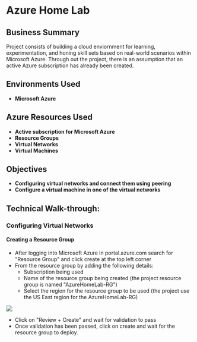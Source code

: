<h1>Azure Home Lab</h1>

<h2>Business Summary</h2>
Project consists of building a cloud enviornment for learning, experimentation, and honing skill sets based on real-world scenarios within Microsoft Azure. Through out the project, there is an assumption that an active Azure subscription has already been created.
<br />

<h2>Environments Used </h2>

- <b>Microsoft Azure</b>

<h2>Azure Resources Used</h2>

- <b>Active subscription for Microsoft Azure</b>
- <b>Resource Groups</b>
- <b>Virtual Networks</b>
- <b>Virtual Machines</b>

<h2>Objectives</h2>

- <b>Configuring virtual networks and connect them using peering</b>
- <b>Configure a virtual machine in one of the virtual networks</b>

<h2>Technical Walk-through:</h2>

<h3>Configuring Virtual Networks</h3>

<h4>Creating a Resource Group</h4>

- After logging into Microsoft Azure in portal.azure.com search for "Resource Group" and click create at the top left corner
- From the resource group by adding the following details:
  - Subscription being used
  - Name of the resource group being created (the project resource group is named "AzureHomeLab-RG")
  - Select the region for the resource group to be used (the project use the US East region for the AzureHomeLab-RG)
<img src="https://i.imgur.com/hvdPDl6.png">

- Click on "Review + Create" and wait for validation to pass
- Once validation has been passed, click on create and wait for the resource group to deploy.
